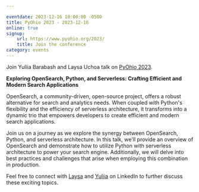 ```yaml
---

eventdate: 2023-12-16 10:00:00 -0500
title: PyOhio 2023 - 2023-12-16
online: true
signup:
    url: https://www.pyohio.org/2023/
    title: Join the conference
category: events
---
```


Join Yuliia Barabash and Laysa Uchoa talk on [PyOhio 2023](https://www.pyohio.org/2023/).

**Exploring OpenSearch, Python, and Serverless: Crafting Efficient and Modern Search Applications**

OpenSearch, a community-driven, open-source project, offers a robust alternative for search and analytics needs. When coupled with Python's flexibility and the efficiency of serverless architecture, it transforms into a dynamic trio that empowers developers to create efficient and modern search applications.

Join us on a journey as we explore the synergy between OpenSearch, Python, and serverless architecture. In this talk, we'll provide an overview of OpenSearch and demonstrate how to utilize Python with serverless architecture to power your search engine. Additionally, we will delve into best practices and challenges that arise when employing this combination in production.

Feel free to connect with [Laysa](https://www.linkedin.com/in/laysauchoa/) and [Yuliia](https://www.linkedin.com/in/yuliia-barabash/) on LinkedIn to further discuss these exciting topics.

